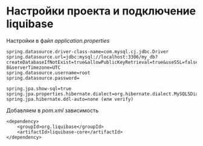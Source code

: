 # Настройки проекта и подключение liquibase
Настройки в файл _application.properties_
```
spring.datasource.driver-class-name=com.mysql.cj.jdbc.Driver  
spring.datasource.url=jdbc:mysql://localhost:3306/my_db?createDatabaseIfNotExist=true&allowPublicKeyRetrieval=true&useSSL=false&useUnicode=true&characterEncoding=UTF-8&serverTimezone=UTC  
spring.datasource.username=root  
spring.datasource.password=  
  
spring.jpa.show-sql=true  
spring.jpa.properties.hibernate.dialect=org.hibernate.dialect.MySQL5Dialect  
spring.jpa.hibernate.ddl-auto=none (или verify)
```

Добавляем в _pom.xml_ зависимость
```
<dependency>  
	<groupId>org.liquibase</groupId>  
	<artifactId>liquibase-core</artifactId>  
</dependency>
```
